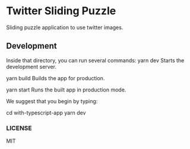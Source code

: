 # Twitter Sliding Puzzle

Sliding puzzle application to use twitter images.

## Development


Inside that directory, you can run several commands:
  yarn dev
    Starts the development server.

  yarn build
    Builds the app for production.

  yarn start
    Runs the built app in production mode.

We suggest that you begin by typing:

  cd with-typescript-app
  yarn dev


### LICENSE

MIT
